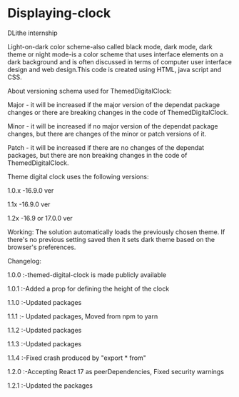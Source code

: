 # Displaying-clock
DLithe internship

Light-on-dark color scheme-also called black mode, dark mode, dark theme or night mode-is a color scheme that uses interface elements on a dark background and is often discussed in terms of computer user interface design and web design.This code is created using HTML, java script and CSS.

About versioning schema used for ThemedDigitalClock:

Major - it will be increased if the major version of the dependat package changes or there are breaking changes in the code of ThemedDigitalClock.

Minor - it will be increased if no major version of the dependat package changes, but there are changes of the minor or patch versions of it.

Patch - it will be increased if there are no changes of the dependat packages, but there are non breaking changes in the code of ThemedDigitalClock.

Theme digital clock uses the following versions:

1.0.x -16.9.0 ver

1.1x -16.9.0 ver

1.2x -16.9 or 17.0.0 ver

Working: The solution automatically loads the previously chosen theme. If there's no previous setting saved then it sets dark theme based on the browser's preferences.

Changelog:

1.0.0 :-themed-digital-clock is made publicly available

1.0.1 :-Added a prop for defining the height of the clock

1.1.0 :-Updated packages

1.1.1 :- Updated packages, Moved from npm to yarn
         
1.1.2 :-Updated packages

1.1.3 :-Updated packages

1.1.4 :-Fixed crash produced by "export * from"

1.2.0 :-Accepting React 17 as peerDependencies, Fixed security warnings
        
1.2.1 :-Updated the packages
